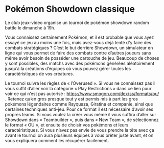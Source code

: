 # Pokémon Showdown classique

Le club jeux-video organise un tournoi de pokémon showdown random battle le
dimanche à 19h.

Vous connaissez certainement Pokémon, et il est probable que vous ayez essayé ce
jeu au moins une fois, mais avez-vous déjà tenté d’y faire des combats
stratégiques ? C’est le but derrière Showdown, un simulateur en ligne qui vous
permet de faire des combats contre d’autres joueurs sans même avoir besoin de
posséder une cartouche de jeu. Beaucoup de choses y sont possibles, des matchs
avec des pokémons générées aléatoirement jusqu’à la créations d’équipes où vous
pouvez gérer toutes les caractéristiques de vos créatures.

Le tournoi suivra les règles de « l’Overused ». Si vous ne connaissez pas il
vous suffit d’aller voir la catégorie « Play Restrictions » dans ce lien pour
voir ce qui n’est pas autorisé : https://www.smogon.com/dex/ss/formats/ou/ .
Retenez qu’en gros presque tout y est permis mis à part les gros pokémons
légendaires comme Rayquaza, Giratina et companie, ainsi que certaines techniques
anti-jeu.  Pour ce format il est nécessaire d’avoir ses propres teams. Si vous
voulez la créer vous même il vous suffira d’aller sur Showdown dans
« Teambuilder », puis dans « New Team », de sélectionnez le format « OU », et ensuite
de choisir vos pokémons et leurs caractéristiques. Si vous n’avez pas envie de
vous prendre la tête avec ça avant le tournoi on aura plusieurs équipes à vous
prêter juste avant, et on vous expliquera comment les récupérer facilement.



